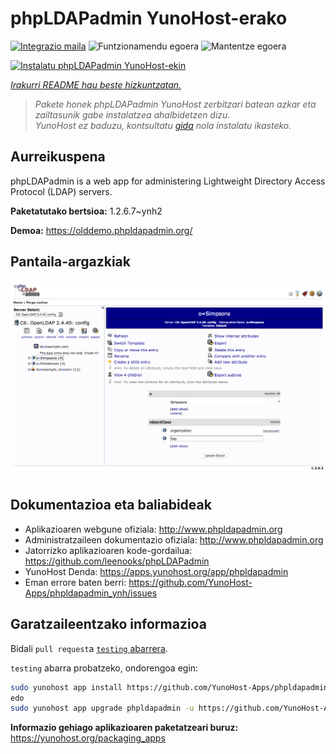 <!--
Ohart ongi: README hau automatikoki sortu da <https://github.com/YunoHost/apps/tree/master/tools/readme_generator>ri esker
EZ editatu eskuz.
-->

# phpLDAPadmin YunoHost-erako

[![Integrazio maila](https://apps.yunohost.org/badge/integration/phpldapadmin)](https://ci-apps.yunohost.org/ci/apps/phpldapadmin/)
![Funtzionamendu egoera](https://apps.yunohost.org/badge/state/phpldapadmin)
![Mantentze egoera](https://apps.yunohost.org/badge/maintained/phpldapadmin)

[![Instalatu phpLDAPadmin YunoHost-ekin](https://install-app.yunohost.org/install-with-yunohost.svg)](https://install-app.yunohost.org/?app=phpldapadmin)

*[Irakurri README hau beste hizkuntzatan.](./ALL_README.md)*

> *Pakete honek phpLDAPadmin YunoHost zerbitzari batean azkar eta zailtasunik gabe instalatzea ahalbidetzen dizu.*  
> *YunoHost ez baduzu, kontsultatu [gida](https://yunohost.org/install) nola instalatu ikasteko.*

## Aurreikuspena

phpLDAPadmin is a web app for administering Lightweight Directory Access Protocol (LDAP) servers.

**Paketatutako bertsioa:** 1.2.6.7~ynh2

**Demoa:** <https://olddemo.phpldapadmin.org/>

## Pantaila-argazkiak

![phpLDAPadmin(r)en pantaila-argazkia](./doc/screenshots/screenshot.png)

## Dokumentazioa eta baliabideak

- Aplikazioaren webgune ofiziala: <http://www.phpldapadmin.org>
- Administratzaileen dokumentazio ofiziala: <http://www.phpldapadmin.org>
- Jatorrizko aplikazioaren kode-gordailua: <https://github.com/leenooks/phpLDAPadmin>
- YunoHost Denda: <https://apps.yunohost.org/app/phpldapadmin>
- Eman errore baten berri: <https://github.com/YunoHost-Apps/phpldapadmin_ynh/issues>

## Garatzaileentzako informazioa

Bidali `pull request`a [`testing` abarrera](https://github.com/YunoHost-Apps/phpldapadmin_ynh/tree/testing).

`testing` abarra probatzeko, ondorengoa egin:

```bash
sudo yunohost app install https://github.com/YunoHost-Apps/phpldapadmin_ynh/tree/testing --debug
edo
sudo yunohost app upgrade phpldapadmin -u https://github.com/YunoHost-Apps/phpldapadmin_ynh/tree/testing --debug
```

**Informazio gehiago aplikazioaren paketatzeari buruz:** <https://yunohost.org/packaging_apps>

